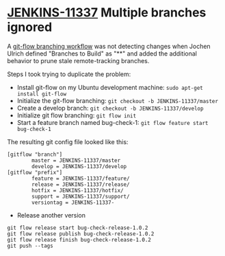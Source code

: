 # [JENKINS-11337](https://issues.jenkins-ci.org/browse/JENKINS-11337) Multiple branches ignored

A [git-flow branching workflow](http://nvie.com/posts/a-successful-git-branching-model/)
was not detecting changes when Jochen Ulrich defined "Branches to Build" as
"**" and added the additional behavior to prune stale remote-tracking
branches.

Steps I took trying to duplicate the problem:

* Install git-flow on my Ubuntu development machine: `sudo apt-get install git-flow`
* Initialize the git-flow branching: `git checkout -b JENKINS-11337/master`
* Create a develop branch: `git checkout -b JENKINS-11337/develop`
* Initialize git flow branching: `git flow init`
* Start a feature branch named bug-check-1: `git flow feature start bug-check-1`

The resulting git config file looked like this:
```
[gitflow "branch"]
        master = JENKINS-11337/master
        develop = JENKINS-11337/develop
[gitflow "prefix"]
        feature = JENKINS-11337/feature/
        release = JENKINS-11337/release/
        hotfix = JENKINS-11337/hotfix/
        support = JENKINS-11337/support/
        versiontag = JENKINS-11337-

```
* Release another version
```
git flow release start bug-check-release-1.0.2
git flow release publish bug-check-release-1.0.2
git flow release finish bug-check-release-1.0.2
git push --tags
```
